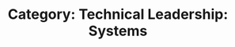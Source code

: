 ---
layout: category
title: 'Category: Technical Leadership: Systems'
tag: technical_leadership,systems
---